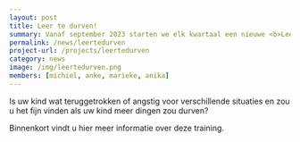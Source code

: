 ```yaml
---
layout: post
title: Leer te durven!
summary: Vanaf september 2023 starten we elk kwartaal een nieuwe <b>Leer te durven!</b> training. 
permalink: /news/leertedurven
project-url: /projects/leertedurven
category: news
image: /img/leertedurven.png
members: [michiel, anke, marieke, anika]
---
```


Is uw kind wat teruggetrokken of angstig voor verschillende situaties en zou u het fijn vinden als uw kind meer dingen zou durven? 

Binnenkort vindt u hier meer informatie over deze training. 



